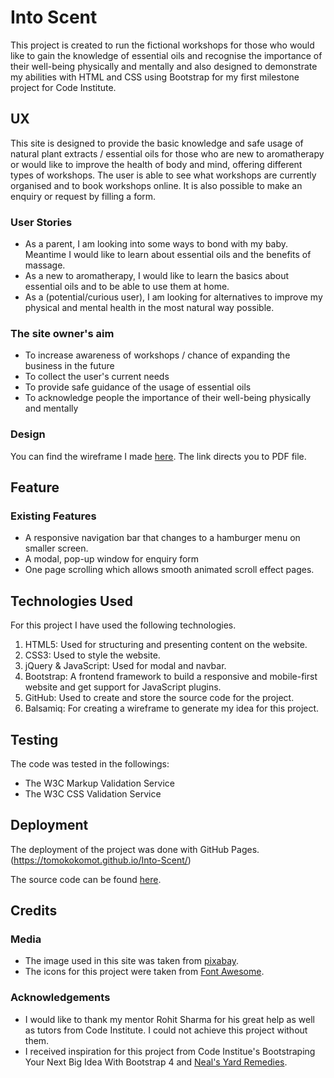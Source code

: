 # Into Scent 

This project is created to run the fictional workshops for those who would like to gain the knowledge of essential oils and recognise the importance of their well-being physically and mentally 
and also designed to demonstrate my abilities with HTML and CSS using Bootstrap for my first milestone project for Code Institute. 

## UX

This site is designed to provide the basic knowledge and safe usage of natural plant extracts / essential oils for those who are new to aromatherapy 
or would like to improve the health of body and mind, offering different types of workshops. The user is able to see what workshops are currently organised and  to book workshops online. 
It is also possible to make an enquiry or request by filling a form.

### User Stories

- As a parent, I am looking into some ways to bond with my baby. Meantime I would like to learn about essential oils and the benefits of massage. 
- As a new to aromatherapy, I would like to learn the basics about essential oils and to be able to use them at home.
- As a (potential/curious user), I am looking for alternatives to improve my physical and mental health in the most natural way possible.

### The site owner's aim

- To increase awareness of workshops / chance of expanding the business in the future 
- To collect the user's current needs
- To provide safe guidance of the usage of essential oils
- To acknowledge people the importance of their well-being physically and mentally

### Design

You can find the wireframe I made [here](wireframe/wireframe.pdf). The link directs you to PDF file.

## Feature

### Existing Features
- A responsive navigation bar that changes to a hamburger menu on smaller screen.
- A modal, pop-up window for enquiry form
- One page scrolling which allows smooth animated scroll effect pages.

## Technologies Used

For this project I have used the following technologies.

1. HTML5: Used for structuring and presenting content on the website.
2. CSS3: Used to style the website.
3. jQuery & JavaScript: Used for modal and navbar.
3. Bootstrap: A frontend framework to build a responsive and mobile-first website and get support for JavaScript plugins.
4. GitHub: Used to create and store the source code for the project.
5. Balsamiq: For creating a wireframe to generate my idea for this project.

## Testing

The code was tested in the followings:

- The W3C Markup Validation Service
- The W3C CSS Validation Service

## Deployment

The deployment of the project was done with GitHub Pages.
(https://tomokokomot.github.io/Into-Scent/)

The source code can be found [here](https://github.com/TomokokomoT/Into-Scent).

## Credits

### Media
- The image used in this site was taken from [pixabay](https://pixabay.com/users/mareefe-2090044/).
- The icons for this project were taken from [Font Awesome](https://fontawesome.com/).

### Acknowledgements

- I would like to thank my mentor Rohit Sharma for his great help as well as tutors from Code Institute. I could not achieve this project without them.
- I received inspiration for this project from Code Institue's Bootstraping  Your Next Big Idea With Bootstrap 4 
and [Neal's Yard Remedies](https://www.nealsyardremedies.com/).

